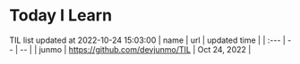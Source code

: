 # Today I Learn 
TIL list updated at 2022-10-24 15:03:00
| name | url | updated time |
| :--- | -- | -- |
| junmo | https://github.com/devjunmo/TIL | Oct 24, 2022 |
